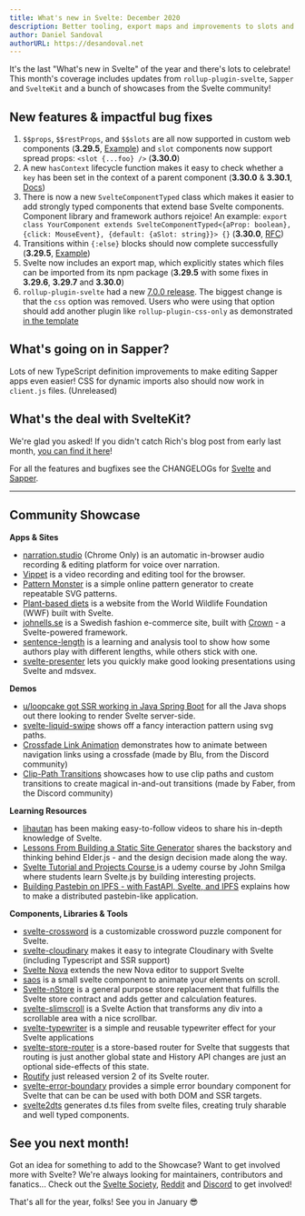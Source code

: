 ```yaml
---
title: What's new in Svelte: December 2020
description: Better tooling, export maps and improvements to slots and context
author: Daniel Sandoval
authorURL: https://desandoval.net
---
```


It's the last "What's new in Svelte" of the year and there's lots to celebrate! This month's coverage includes updates from `rollup-plugin-svelte`, `Sapper` and `SvelteKit` and a bunch of showcases from the Svelte community!

## New features & impactful bug fixes

1. `$$props`, `$$restProps`, and `$$slots` are all now supported in custom web components (**3.29.5**, [Example](https://svelte.dev/repl/ad8e6f39cd20403dacd1be84d71e498d?version=3.29.5)) and  `slot` components now support spread props: `<slot {...foo} />` (**3.30.0**)
2. A new `hasContext` lifecycle function makes it easy to check whether a `key` has been set in the context of a parent component (**3.30.0** & **3.30.1**, [Docs](https://svelte.dev/docs#hasContext))
3. There is now a new `SvelteComponentTyped` class which makes it easier to add strongly typed components that extend base Svelte components. Component library and framework authors rejoice! An example: `export class YourComponent extends SvelteComponentTyped<{aProp: boolean}, {click: MouseEvent}, {default: {aSlot: string}}> {}` (**3.30.0**, [RFC](https://github.com/sveltejs/rfcs/pull/37))
4. Transitions within `{:else}` blocks should now complete successfully (**3.29.5**, [Example](https://svelte.dev/repl/49cef205e5da459594ef2eafcbd41593?version=3.29.5))
5. Svelte now includes an export map, which explicitly states which files can be imported from its npm package (**3.29.5** with some fixes in **3.29.6**, **3.29.7** and **3.30.0**)
6. `rollup-plugin-svelte` had a new [7.0.0 release](https://github.com/sveltejs/rollup-plugin-svelte/blob/master/CHANGELOG.md). The biggest change is that the `css` option was removed. Users who were using that option should add another plugin like `rollup-plugin-css-only` as demonstrated [in the template](https://github.com/sveltejs/template/blob/5b1135c286f7a649daa99825a077586655051649/rollup.config.js#L48)


## What's going on in Sapper?
Lots of new TypeScript definition improvements to make editing Sapper apps even easier! CSS for dynamic imports also should now work in `client.js` files. (Unreleased)

## What's the deal with SvelteKit?
We're glad you asked! If you didn't catch Rich's blog post from early last month, [you can find it here](https://svelte.dev/blog/whats-the-deal-with-sveltekit)!

For all the features and bugfixes see the CHANGELOGs for [Svelte](https://github.com/sveltejs/svelte/blob/master/CHANGELOG.md) and [Sapper](https://github.com/sveltejs/sapper/blob/master/CHANGELOG.md).

---

## Community Showcase

**Apps & Sites**
- [narration.studio](https://narration.studio/) (Chrome Only) is an automatic in-browser audio recording & editing platform for voice over narration.
- [Vippet](https://vippet.netlify.app/) is a video recording and editing tool for the browser.
- [Pattern Monster](https://pattern.monster/) is a simple online pattern generator to create repeatable SVG patterns.
- [Plant-based diets](https://planetbaseddiets.panda.org/) is a website from the World Wildlife Foundation (WWF) built with Svelte.
- [johnells.se](https://www.johnells.se/) is a Swedish fashion e-commerce site, built with [Crown](https://crownframework.com/) - a Svelte-powered framework.
- [sentence-length](https://sentence-length.netlify.app/) is a learning and analysis tool to show how some authors play with different lengths, while others stick with one.
- [svelte-presenter](https://github.com/stephane-vanraes/svelte-presenter) lets you quickly make good looking presentations using Svelte and mdsvex.

**Demos**
- [u/loopcake got SSR working in Java Spring Boot](https://www.reddit.com/r/sveltejs/comments/jkh5up/svelte_ssr_but_its_java_spring_boot_and_its_native/) for all the Java shops out there looking to render Svelte server-side.
- [svelte-liquid-swipe](https://github.com/tncrazvan/svelte-liquid-swipe) shows off a fancy interaction pattern using svg paths.
- [Crossfade Link Animation](https://svelte.dev/repl/7f68e148caf04b2787bb6f296208f870?version=3.29.7) demonstrates how to animate between navigation links using a crossfade (made by Blu, from the Discord community)
- [Clip-Path Transitions](https://svelte.dev/repl/b5ad281ae8024b629b545c70c9e8764d?version=3.29.7) showcases how to use clip paths and custom transitions to create magical in-and-out transitions (made by Faber, from the Discord community)

**Learning Resources**
- [lihautan](https://www.youtube.com/channel/UCbmC3HP3FaAFdcZkui8YoMQ/featured) has been making easy-to-follow videos to share his in-depth knowledge of Svelte.
- [Lessons From Building a Static Site Generator](https://nicholasreese.com/lessons-from-building-a-static-site-generator/) shares the backstory and thinking behind Elder.js - and the design decision made along the way.
- [Svelte Tutorial and Projects Course ](https://www.udemy.com/course/svelte-tutorial-and-projects-course/) is a udemy course by John Smilga where students learn Svelte.js by building interesting projects.
- [Building Pastebin on IPFS - with FastAPI, Svelte, and IPFS](https://amalshaji.wtf/building-pastebin-on-ipfs-with-fastapi-svelte-and-ipfs) explains how to make a distributed pastebin-like application.


**Components, Libraries & Tools**
- [svelte-crossword](https://russellgoldenberg.github.io/svelte-crossword/) is a customizable crossword puzzle component for Svelte.
- [svelte-cloudinary](https://github.com/cupcakearmy/svelte-cloudinary) makes it easy to integrate Cloudinary with Svelte (including Typescript and SSR support)
- [Svelte Nova](https://extensions.panic.com/extensions/sb.lao/sb.lao.svelte-nova/) extends the new Nova editor to support Svelte
- [saos](https://github.com/shiryel/saos) is a small svelte component to animate your elements on scroll.
- [Svelte-nStore](https://github.com/lacikawiz/svelte-nStore) is a general purpose store replacement that fulfills the Svelte store contract and adds getter and calculation features.
- [svelte-slimscroll](https://github.com/MelihAltintas/svelte-slimscroll) is a Svelte Action that transforms any div into a scrollable area with a nice scrollbar.
- [svelte-typewriter](https://github.com/henriquehbr/svelte-typewriter) is a simple and reusable typewriter effect for your Svelte applications
- [svelte-store-router](https://github.com/zyxd/svelte-store-router) is a store-based router for Svelte that suggests that routing is just another global state and History API changes are just an optional side-effects of this state.
- [Routify](https://routify.dev/blog/routify-2-released) just released version 2 of its Svelte router.
- [svelte-error-boundary](https://www.npmjs.com/package/@crownframework/svelte-error-boundary) provides a simple error boundary component for Svelte that can be can be used with both DOM and SSR targets.
- [svelte2dts](https://www.npmjs.com/package/svelte2dts) generates d.ts files from svelte files, creating truly sharable and well typed components.

## See you next month!

Got an idea for something to add to the Showcase? Want to get involved more with Svelte? We're always looking for maintainers, contributors and fanatics... Check out the [Svelte Society](https://sveltesociety.dev/), [Reddit](https://www.reddit.com/r/sveltejs/) and [Discord](https://discord.com/invite/yy75DKs) to get involved!

That's all for the year, folks! See you in January 😎
